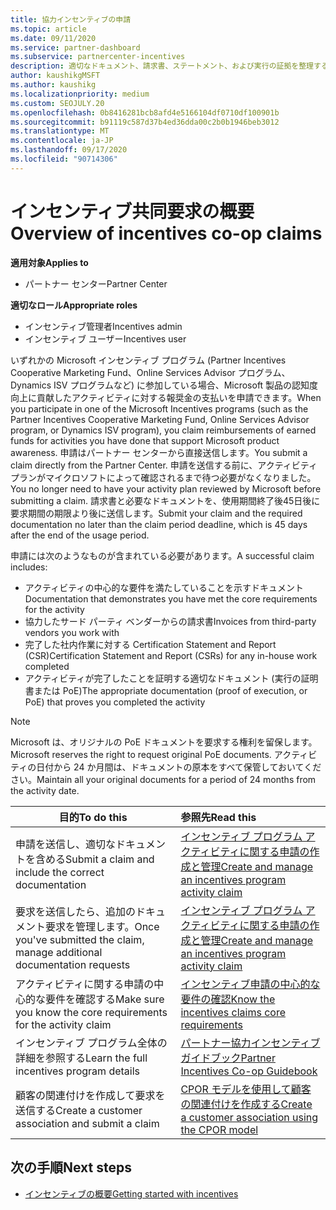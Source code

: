 ```yaml
---
title: 協力インセンティブの申請
ms.topic: article
ms.date: 09/11/2020
ms.service: partner-dashboard
ms.subservice: partnercenter-incentives
description: 適切なドキュメント、請求書、ステートメント、および実行の証拠を整理することによって、インセンティブに対して成功した共同操作要求を送信する方法について説明します。
author: kaushikgMSFT
ms.author: kaushikg
ms.localizationpriority: medium
ms.custom: SEOJULY.20
ms.openlocfilehash: 0b8416281bcb8afd4e5166104df0710df100901b
ms.sourcegitcommit: b91119c587d37b4ed36dda00c2b0b1946beb3012
ms.translationtype: MT
ms.contentlocale: ja-JP
ms.lasthandoff: 09/17/2020
ms.locfileid: "90714306"
---
```

# <a name="overview-of-incentives-co-op-claims"></a><span data-ttu-id="4060c-103">インセンティブ共同要求の概要</span><span class="sxs-lookup"><span data-stu-id="4060c-103">Overview of incentives co-op claims</span></span>

<span data-ttu-id="4060c-104">**適用対象**</span><span class="sxs-lookup"><span data-stu-id="4060c-104">**Applies to**</span></span>

- <span data-ttu-id="4060c-105">パートナー センター</span><span class="sxs-lookup"><span data-stu-id="4060c-105">Partner Center</span></span>

<span data-ttu-id="4060c-106">**適切なロール**</span><span class="sxs-lookup"><span data-stu-id="4060c-106">**Appropriate roles**</span></span>

- <span data-ttu-id="4060c-107">インセンティブ管理者</span><span class="sxs-lookup"><span data-stu-id="4060c-107">Incentives admin</span></span>
- <span data-ttu-id="4060c-108">インセンティブ ユーザー</span><span class="sxs-lookup"><span data-stu-id="4060c-108">Incentives user</span></span>

<span data-ttu-id="4060c-109">いずれかの Microsoft インセンティブ プログラム (Partner Incentives Cooperative Marketing Fund、Online Services Advisor プログラム、Dynamics ISV プログラムなど) に参加している場合、Microsoft 製品の認知度向上に貢献したアクティビティに対する報奨金の支払いを申請できます。</span><span class="sxs-lookup"><span data-stu-id="4060c-109">When you participate in one of the Microsoft Incentives programs (such as the Partner Incentives Cooperative Marketing Fund, Online Services Advisor program, or Dynamics ISV program), you claim reimbursements of earned funds for activities you have done that support Microsoft product awareness.</span></span> <span data-ttu-id="4060c-110">申請はパートナー センターから直接送信します。</span><span class="sxs-lookup"><span data-stu-id="4060c-110">You submit a claim directly from the Partner Center.</span></span> <span data-ttu-id="4060c-111">申請を送信する前に、アクティビティ プランがマイクロソフトによって確認されるまで待つ必要がなくなりました。</span><span class="sxs-lookup"><span data-stu-id="4060c-111">You no longer need to have your activity plan reviewed by Microsoft before submitting a claim.</span></span> <span data-ttu-id="4060c-112">請求書と必要なドキュメントを、使用期間終了後45日後に要求期間の期限より後に送信します。</span><span class="sxs-lookup"><span data-stu-id="4060c-112">Submit your claim and the required documentation no later than the claim period deadline, which is 45 days after the end of the usage period.</span></span>

<span data-ttu-id="4060c-113">申請には次のようなものが含まれている必要があります。</span><span class="sxs-lookup"><span data-stu-id="4060c-113">A successful claim includes:</span></span>

- <span data-ttu-id="4060c-114">アクティビティの中心的な要件を満たしていることを示すドキュメント</span><span class="sxs-lookup"><span data-stu-id="4060c-114">Documentation that demonstrates you have met the core requirements for the activity</span></span>
- <span data-ttu-id="4060c-115">協力したサード パーティ ベンダーからの請求書</span><span class="sxs-lookup"><span data-stu-id="4060c-115">Invoices from third-party vendors you work with</span></span>
- <span data-ttu-id="4060c-116">完了した社内作業に対する Certification Statement and Report (CSR)</span><span class="sxs-lookup"><span data-stu-id="4060c-116">Certification Statement and Report (CSRs) for any in-house work completed</span></span>
- <span data-ttu-id="4060c-117">アクティビティが完了したことを証明する適切なドキュメント (実行の証明書または PoE)</span><span class="sxs-lookup"><span data-stu-id="4060c-117">The appropriate documentation (proof of execution, or PoE) that proves you completed the activity</span></span> 

>[!NOTE]
><span data-ttu-id="4060c-118">Microsoft は、オリジナルの PoE ドキュメントを要求する権利を留保します。</span><span class="sxs-lookup"><span data-stu-id="4060c-118">Microsoft reserves the right to request original PoE documents.</span></span> <span data-ttu-id="4060c-119">アクティビティの日付から 24 か月間は、ドキュメントの原本をすべて保管しておいてください。</span><span class="sxs-lookup"><span data-stu-id="4060c-119">Maintain all your original documents for a period of 24 months from the activity date.</span></span> 

|<span data-ttu-id="4060c-120">**目的**</span><span class="sxs-lookup"><span data-stu-id="4060c-120">**To do this**</span></span>   |<span data-ttu-id="4060c-121">**参照先**</span><span class="sxs-lookup"><span data-stu-id="4060c-121">**Read this**</span></span>   |
|-----------------|:--------------------------------------|
|<span data-ttu-id="4060c-122">申請を送信し、適切なドキュメントを含める</span><span class="sxs-lookup"><span data-stu-id="4060c-122">Submit a claim and include the correct documentation</span></span>|[<span data-ttu-id="4060c-123">インセンティブ プログラム アクティビティに関する申請の作成と管理</span><span class="sxs-lookup"><span data-stu-id="4060c-123">Create and manage an incentives program activity claim</span></span>](create-incentives-claims.md)|
|<span data-ttu-id="4060c-124">要求を送信したら、追加のドキュメント要求を管理します。</span><span class="sxs-lookup"><span data-stu-id="4060c-124">Once you've submitted the claim, manage additional documentation requests</span></span>|[<span data-ttu-id="4060c-125">インセンティブ プログラム アクティビティに関する申請の作成と管理</span><span class="sxs-lookup"><span data-stu-id="4060c-125">Create and manage an incentives program activity claim</span></span>](create-incentives-claims.md)  |
|<span data-ttu-id="4060c-126">アクティビティに関する申請の中心的な要件を確認する</span><span class="sxs-lookup"><span data-stu-id="4060c-126">Make sure you know the core requirements for the activity claim</span></span>|[<span data-ttu-id="4060c-127">インセンティブ申請の中心的な要件の確認</span><span class="sxs-lookup"><span data-stu-id="4060c-127">Know the incentives claims core requirements</span></span>](core-requirements.md)   |
|<span data-ttu-id="4060c-128">インセンティブ プログラム全体の詳細を参照する</span><span class="sxs-lookup"><span data-stu-id="4060c-128">Learn the full incentives program details</span></span>|[<span data-ttu-id="4060c-129">パートナー協力インセンティブ ガイドブック</span><span class="sxs-lookup"><span data-stu-id="4060c-129">Partner Incentives Co-op Guidebook</span></span>](https://assets.microsoft.com/coop-guidebook.pdf)
|<span data-ttu-id="4060c-130">顧客の関連付けを作成して要求を送信する</span><span class="sxs-lookup"><span data-stu-id="4060c-130">Create a customer association and submit a claim</span></span> |[<span data-ttu-id="4060c-131">CPOR モデルを使用して顧客の関連付けを作成する</span><span class="sxs-lookup"><span data-stu-id="4060c-131">Create a customer association using the CPOR model</span></span>](submit-osa-claim.md)|

## <a name="next-steps"></a><span data-ttu-id="4060c-132">次の手順</span><span class="sxs-lookup"><span data-stu-id="4060c-132">Next steps</span></span>

- [<span data-ttu-id="4060c-133">インセンティブの概要</span><span class="sxs-lookup"><span data-stu-id="4060c-133">Getting started with incentives</span></span>](incentives-get-started-intro.md)
